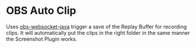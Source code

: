 # OBS Auto Clip

Uses [obs-websocket-java](https://github.com/obs-websocket-community-projects/obs-websocket-java) trigger a save of the Replay Buffer for recording clips. It will automatically put the clips in the right folder in the same manner the Screenshot Plugin works.